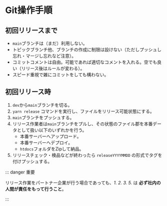 # Git操作手順

## 初回リリースまで

- `main`ブランチは（まだ）利用しない。
- トピックブランチ他、ブランチの作成に制限は設けない（ただしプッシュし忘れ・マージし忘れなど注意）。
- コミットコメントは自由。可能であれば適切なコメントを入れる。空でも良い（リリース後はルールが変わる）。
- スピード重視で雑にコミットをしても構わない。

## 初回リリース時

1.  `dev`から`main`ブランチを切る。
2.  `yarn release` コマンドを実行し、ファイルをリリース可能状態にする。
3.  `main`ブランチをプッシュする。
4.  リリース作業者は`main`ブランチをプルし、その状態のファイル郡を本番データとして扱い以下のいずれかを行う。
    - 本番サーバーへアップロード。
    - 本番サーバーへデプロイ。
    - `htdocs`フォルダをZipして納品。
5.  リリースチェック・検品などが終わったら `releaseYYYYMMDD` の形式でタグを付けプッシュする。

::: danger 重要

リリース作業をパートナー企業が行う場合であっても、_1._ _2._ _3._ _5._ は **必ず社内の人間が責任をもって行うこと**。

:::

